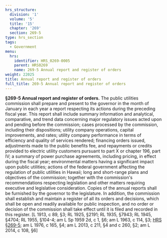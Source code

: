 ```yaml
---
hrs_structure:
  division: '1'
  volume: '5'
  title: '15'
  chapter: '269'
  section: 269-5
type: hrs_section
tags:
  - Government
menu:
  hrs:
    identifier: HRS_0269-0005
    parent: HRS0269
    name: 269-5 Annual report and register of orders
weight: 22025
title: Annual report and register of orders
full_title: 269-5 Annual report and register of orders
---
```

**§269-5 Annual report and register of orders.** The public utilities commission shall prepare and present to the governor in the month of January in each year a report respecting its actions during the preceding fiscal year. This report shall include summary information and analytical, comparative, and trend data concerning major regulatory issues acted upon and pending before the commission; cases processed by the commission, including their dispositions; utility company operations, capital improvements, and rates; utility company performance in terms of efficiency and quality of services rendered; financing orders issued, adjustments made to the public benefits fee, and repayments or credits provided to electric utility customers pursuant to part X or chapter 196, part IV; a summary of power purchase agreements, including pricing, in effect during the fiscal year; environmental matters having a significant impact upon public utilities; actions of the federal government affecting the regulation of public utilities in Hawaii; long and short-range plans and objectives of the commission; together with the commission's recommendations respecting legislation and other matters requiring executive and legislative consideration. Copies of the annual reports shall be furnished by the governor to the legislature. In addition, the commission shall establish and maintain a register of all its orders and decisions, which shall be open and readily available for public inspection, and no order or decision of the commission shall take effect until it is filed and recorded in this register. [L 1913, c 89, §3; RL 1925, §2191; RL 1935, §7943; RL 1945, §4704; RL 1955, §104-4; am L Sp 1959 2d, c 1, §6; am L 1963, c 114, §3; [HRS §269-5](/title-15/chapter-269/section-269-5/); am L 1976, c 165, §4; am L 2013, c 211, §4 and c 260, §2; am L 2014, c 108, §6]